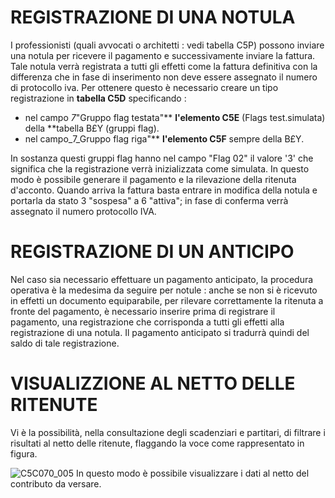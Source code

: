 # REGISTRAZIONE DI UNA NOTULA

I professionisti (quali avvocati o architetti :  vedi tabella C5P) possono inviare una notula per ricevere il pagamento e successivamente inviare la fattura. Tale notula verrà registrata a tutti gli effetti come la fattura definitiva con la differenza che in fase di inserimento non deve essere assegnato il numero di protocollo iva.
Per ottenere questo è necessario creare un tipo registrazione in **tabella C5D** specificando : 
 - nel campo _7_"Gruppo flag testata"** **l'elemento C5E** (Flags test.simulata) della  **tabella B£Y (gruppi flag).
 - nel campo_7_Gruppo flag riga"**  **l'elemento C5F** sempre della B£Y.

In sostanza questi gruppi flag hanno nel campo "Flag 02" il valore '3' che significa che la registrazione verrà inizializzata come simulata.
In questo modo è possibile generare il pagamento e la rilevazione della ritenuta d'acconto. Quando arriva la fattura basta entrare in modifica della notula e portarla da stato 3 "sospesa" a 6 "attiva"; in fase di conferma verrà assegnato il numero protocollo IVA.

# REGISTRAZIONE DI UN ANTICIPO

Nel caso sia necessario effettuare un pagamento anticipato, la procedura operativa è la medesima da seguire per notule :  anche se non si è ricevuto in effetti un documento equiparabile, per rilevare correttamente la ritenuta a fronte del pagamento, è necessario inserire prima di registrare il pagamento, una registrazione che corrisponda a tutti gli effetti alla registrazione di una notula. Il pagamento anticipato si tradurrà quindi del saldo di tale registrazione.

# VISUALIZZIONE AL NETTO DELLE RITENUTE

Vi è la possibilità, nella consultazione degli scadenziari e partitari, di filtrare i risultati al netto delle ritenute, flaggando la voce come rappresentato in figura.

![C5C070_005](http://localhost:3000/immagini/C5C070_05/C5C070_005.png)
In questo modo è possibile visualizzare i dati al netto del contributo da versare.
